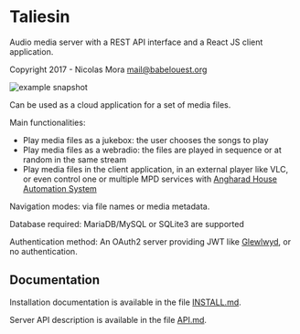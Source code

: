 # Taliesin

Audio media server with a REST API interface and a React JS client application.

Copyright 2017 - Nicolas Mora <mail@babelouest.org>

![example snapshot](https://github.com/babelouest/taliesin/raw/master/doc/images/dashboard.png)

Can be used as a cloud application for a set of media files.

Main functionalities:
- Play media files as a jukebox: the user chooses the songs to play
- Play media files as a webradio: the files are played in sequence or at random in the same stream
- Play media files in the client application, in an external player like VLC, or even control one or multiple MPD services with [Angharad House Automation System](https://github.com/babelouest/angharad)

Navigation modes: via file names or media metadata.

Database required: MariaDB/MySQL or SQLite3 are supported

Authentication method: An OAuth2 server providing JWT like [Glewlwyd](https://github.com/babelouest/glewlwyd), or no authentication.

## Documentation

Installation documentation is available in the file [INSTALL.md](https://github.com/babelouest/taliesin/blob/master/docs/INSTALL.md).

Server API description is available in the file [API.md](https://github.com/babelouest/taliesin/blob/master/docs/API.md).
